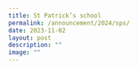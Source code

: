 ```yaml
---
title: St Patrick’s school
permalink: /announcement/2024/sps/
date: 2023-11-02
layout: post
description: ""
image: ""
---
```

